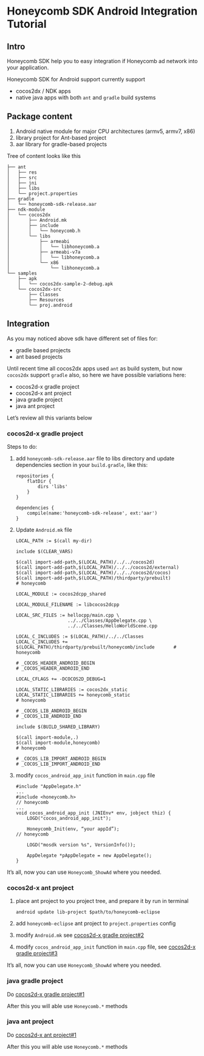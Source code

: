 # Honeycomb SDK Android Integration Tutorial

## Intro
Honeycomb SDK help you to easy integration if Honeycomb ad network into your application.

Honeycomb SDK for Android support currently support
 * cocos2dx / NDK apps
 * native java apps with both `ant` and `gradle` build systems 

## Package content
1. Android native module for major CPU architectures (armv5, armv7, x86)
2. library project for Ant-based project 
3. aar library for gradle-based projects 

Tree of content looks like this
```
├── ant
│   ├── res
│   ├── src
│   ├── jni
│   ├── libs
│   └── project.properties
├── gradle
│   └── honeycomb-sdk-release.aar
├── ndk-module
│   └── cocos2dx
│       ├── Android.mk
│       ├── include
│       │   └── honeycomb.h
│       └── libs
│           ├── armeabi
│           │   └── libhoneycomb.a
│           ├── armeabi-v7a
│           │   └── libhoneycomb.a
│           └── x86
│               └── libhoneycomb.a
└── samples
    ├── apk
    │   └── cocos2dx-sample-2-debug.apk
    └── cocos2dx-src
        ├── Classes
        ├── Resources
        └── proj.android
```

## Integration

As you may noticed above sdk have different set of files for:

 * gradle based projects
 * ant based projects

Until recent time all cocos2dx apps used `ant` as build system, but now `cocos2dx` support `gradle` also, so here we have possible variations here:

 * cocos2d-x gradle project
 * cocos2d-x ant project
 * java gradle project
 * java ant project

Let’s review all this variants below

### cocos2d-x gradle project

Steps to do:
1. add `honeycomb-sdk-release.aar` file to libs directory and update dependencies section in your `build.gradle`, like this:

    ```
    repositories {
        flatDir {
            dirs 'libs'
        }
    }
    
    dependencies {
        compile(name:'honeycomb-sdk-release', ext:'aar')
    }
    ```
2. Update `Android.mk` file

    ```
    LOCAL_PATH := $(call my-dir)
    
    include $(CLEAR_VARS)
    
    $(call import-add-path,$(LOCAL_PATH)/../../cocos2d)
    $(call import-add-path,$(LOCAL_PATH)/../../cocos2d/external)
    $(call import-add-path,$(LOCAL_PATH)/../../cocos2d/cocos)
    $(call import-add-path,$(LOCAL_PATH)/thirdparty/prebuilt)                      # honeycomb                    
    
    LOCAL_MODULE := cocos2dcpp_shared
    
    LOCAL_MODULE_FILENAME := libcocos2dcpp
    
    LOCAL_SRC_FILES := hellocpp/main.cpp \
                       ../../Classes/AppDelegate.cpp \
                       ../../Classes/HelloWorldScene.cpp
    
    LOCAL_C_INCLUDES := $(LOCAL_PATH)/../../Classes
    LOCAL_C_INCLUDES += $(LOCAL_PATH)/thirdparty/prebuilt/honeycomb/include       # honeycomb
    
    # _COCOS_HEADER_ANDROID_BEGIN
    # _COCOS_HEADER_ANDROID_END
    
    LOCAL_CFLAGS += -DCOCOS2D_DEBUG=1
    
    LOCAL_STATIC_LIBRARIES := cocos2dx_static
    LOCAL_STATIC_LIBRARIES += honeycomb_static                                   # honeycomb
    
    # _COCOS_LIB_ANDROID_BEGIN
    # _COCOS_LIB_ANDROID_END
    
    include $(BUILD_SHARED_LIBRARY)
    
    $(call import-module,.)
    $(call import-module,honeycomb)                                              # honeycomb
    
    # _COCOS_LIB_IMPORT_ANDROID_BEGIN
    # _COCOS_LIB_IMPORT_ANDROID_END
    ```
3. modify `cocos_android_app_init` function in `main.cpp` file

    ```
    #include "AppDelegate.h"
    ...
    #include <honeycomb.h>                                                         // honeycomb
    ...
    void cocos_android_app_init (JNIEnv* env, jobject thiz) {
        LOGD("cocos_android_app_init");
    
        Honeycomb_Init(env, “your appId”);                                         // honeycomb
    
        LOGD("mosdk version %s", VersionInfo());

        AppDelegate *pAppDelegate = new AppDelegate();
    }
    ```

It’s all, now you can use `Honeycomb_ShowAd` where you needed.

### cocos2d-x ant project
1. place ant project to you project tree, and prepare it by run in terminal

    ```
    android update lib-project $path/to/honeycomb-eclipse
    ```
2. add `honeycomb-eclipse` ant project to `project.properties` config
3. modify `Android.mk` see [cocos2d-x gradle project#2](#cocos2d-x-gradle-project)
4. modify `cocos_android_app_init` function in `main.cpp` file, see [cocos2d-x gradle project#3](#cocos2d-x-gradle-project)

It’s all, now you can use `Honeycomb_ShowAd` where you needed.

### java gradle project
Do [cocos2d-x gradle project#1](#cocos2d-x-gradle-project)

After this you will able use `Honeycomb.*` methods

### java ant project
Do [cocos2d-x ant project#1](#ccocos2d-x-ant-project)

After this you will able use `Honeycomb.*` methods

